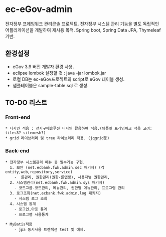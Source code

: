 # ec-eGov-admin
전자정부 프레임워크 관리콘솔 프로젝트.
전자정부 시스템 관리 기능을 별도 독립적인 어플리케이션을 개발하여 재사용 목적.
Spring boot, Spring Data JPA, Thymeleaf 기반.

## 환경설정
  * eGov 3.9 버전 개발자 환경 사용.
  * eclipse lombok 설정할 것 : java -jar lombok.jar
  * 로컬 DB는 ec-eGov프로젝트의 script로 eGov 테이블 생성.
  * 샘플테이블은 sample-table.sql 로 생성.
  
## TO-DO 리스트
  ### Front-end
    * 디자인 적용 : 전자구매솔루션 디자인 활용하여 적용.(템플릿 프레임워크 적용 고려: tiles3? sitemesh?)
    * grid 라이브러리 및 tree 라이브러리 적용. (jqgrid등)
  ### Back-end
    * 전자정부 시스템관리 메뉴 중 필수기능 구현.
      1. 보안 (net.ecbank.fwk.admin.sec 패키지) (각 entity,web,repository,service)
        -  롤관리, 권한관리(권한-롤맵핑), 사용자별 권한관리, 
      2. 시스템관리(net.ecbank.fwk.admin.sys 패키지)
        - 코드그룹-코드관리, 메뉴관리, 권한별 메뉴관리, 프로그램 관리
      3. 로그조회(net.ecbank.fwk.admin.log 패키지)
        - 시스템 로그 조회
      4. 시스템 통계
        - 로그인,아웃 통계
        - 프로그램 사용통계
        
    * MyBatis적용
        - jpa 동시사용 트랜잭션 test 및 예제.
     
      
